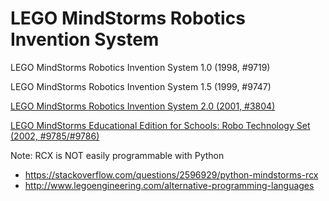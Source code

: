 # LEGO MindStorms Robotics Invention System

LEGO MindStorms Robotics Invention System 1.0 (1998, #9719)

LEGO MindStorms Robotics Invention System 1.5 (1999, #9747)

[LEGO MindStorms Robotics Invention System 2.0 (2001, #3804)](https://www.lego.com/en-us/service/buildinginstructions/3804)

[LEGO MindStorms Educational Edition for Schools: Robo Technology Set (2002, #9785/#9786)](https://www.lego.com/en-us/service/buildinginstructions/9786)


Note: RCX is NOT easily programmable with Python
- https://stackoverflow.com/questions/2596929/python-mindstorms-rcx
- http://www.legoengineering.com/alternative-programming-languages
